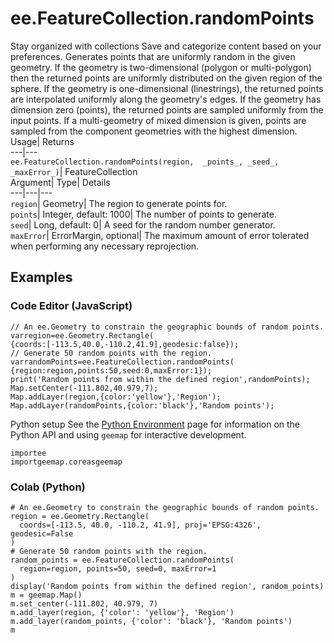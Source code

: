  
#  ee.FeatureCollection.randomPoints 
Stay organized with collections  Save and categorize content based on your preferences. 
Generates points that are uniformly random in the given geometry. If the geometry is two-dimensional (polygon or multi-polygon) then the returned points are uniformly distributed on the given region of the sphere. If the geometry is one-dimensional (linestrings), the returned points are interpolated uniformly along the geometry's edges. If the geometry has dimension zero (points), the returned points are sampled uniformly from the input points. If a multi-geometry of mixed dimension is given, points are sampled from the component geometries with the highest dimension. Usage| Returns  
---|---  
`ee.FeatureCollection.randomPoints(region,  _points_, _seed_, _maxError_)`| FeatureCollection  
Argument| Type| Details  
---|---|---  
`region`| Geometry| The region to generate points for.  
`points`| Integer, default: 1000| The number of points to generate.  
`seed`| Long, default: 0| A seed for the random number generator.  
`maxError`| ErrorMargin, optional| The maximum amount of error tolerated when performing any necessary reprojection.  
## Examples
### Code Editor (JavaScript)
```
// An ee.Geometry to constrain the geographic bounds of random points.
varregion=ee.Geometry.Rectangle(
{coords:[-113.5,40.0,-110.2,41.9],geodesic:false});
// Generate 50 random points with the region.
varrandomPoints=ee.FeatureCollection.randomPoints(
{region:region,points:50,seed:0,maxError:1});
print('Random points from within the defined region',randomPoints);
Map.setCenter(-111.802,40.979,7);
Map.addLayer(region,{color:'yellow'},'Region');
Map.addLayer(randomPoints,{color:'black'},'Random points');
```

Python setup
See the [ Python Environment](https://developers.google.com/earth-engine/guides/python_install) page for information on the Python API and using `geemap` for interactive development.
```
importee
importgeemap.coreasgeemap
```

### Colab (Python)
```
# An ee.Geometry to constrain the geographic bounds of random points.
region = ee.Geometry.Rectangle(
  coords=[-113.5, 40.0, -110.2, 41.9], proj='EPSG:4326', geodesic=False
)
# Generate 50 random points with the region.
random_points = ee.FeatureCollection.randomPoints(
  region=region, points=50, seed=0, maxError=1
)
display('Random points from within the defined region', random_points)
m = geemap.Map()
m.set_center(-111.802, 40.979, 7)
m.add_layer(region, {'color': 'yellow'}, 'Region')
m.add_layer(random_points, {'color': 'black'}, 'Random points')
m
```

